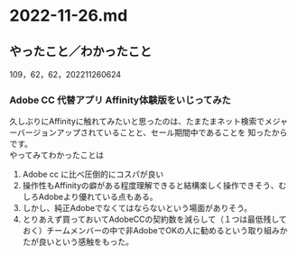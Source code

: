 # 2022-11-26.md

## やったこと／わかったこと

109，62，62，202211260624

### Adobe CC 代替アプリ Affinity体験版をいじってみた
久しぶりにAffinityに触れてみたいと思ったのは、たまたまネット検索でメジャーバージョンアップされていることと、セール期間中であることを
知ったからです。  
やってみてわかったことは
1. Adobe cc に比べ圧倒的にコスパが良い
2. 操作性もAffinityの癖がある程度理解できると結構楽しく操作できそう、むしろAdobeより優れている点もある。
3. しかし、純正Adobeでなくてはならないという場面がありそう。
4. とりあえず買っておいてAdobeCCの契約数を減らして（１つは最低残しておく）チームメンバーの中で非AdobeでOKの人に勧めるという取り組みかたが良いという感触をもった。
